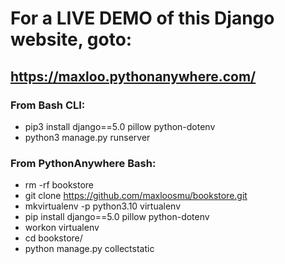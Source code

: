 # For a LIVE DEMO of this Django website, goto:
## https://maxloo.pythonanywhere.com/
### From Bash CLI:
- pip3 install django==5.0 pillow python-dotenv
- python3 manage.py runserver
### From PythonAnywhere Bash:
- rm -rf bookstore
- git clone https://github.com/maxloosmu/bookstore.git
- mkvirtualenv -p python3.10 virtualenv
- pip install django==5.0 pillow python-dotenv
- workon virtualenv
- cd bookstore/
- python manage.py collectstatic